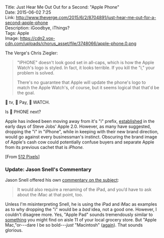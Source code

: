 Title: Just Hear Me Out Out for a Second: "Apple Phone"  
Date: 2015-06-02 7:25  
Link: http://www.theverge.com/2015/6/2/8704891/just-hear-me-out-for-a-second-apple-phone  
Description: iGoodbye, iThings?  
Tags: Apple  
Image: https://cdn2.vox-cdn.com/uploads/chorus_asset/file/3748066/apple-phone.0.png  

The Verge's Chris Ziegler:

> "IPHONE" doesn't look good set in all-caps, which is how the Apple Watch's logo is styled. In fact, it looks terrible. If you kill the "i," your problem is solved.
>
> There's no guarantee that Apple will update the phone's logo to match the Apple Watch's, of course, but it seems logical that that'd be the goal.

 tv,  Pay,  WATCH. 

Is  PHONE next? 

Apple has indeed been moving away from it's "i" prefix, [established][everystevejobsvideo] in the early days of Steve Jobs' Apple 2.0. However, as many have suggested, dropping the "i" in "iPhone", while in keeping with their new brand direction, would go against every businessman's instinct. Obscuring the brand image of Apple's cash cow could potentially confuse buyers and separate Apple from its previous cachet that is *iPhone.*

[From [512 Pixels][512pixels]]

<aside class="update">

### Update: Jason Snell's Commentary

Jason Snell offered his own [commentary on the subject][sc]:

> It would also require a renaming of the iPad, and you’d have to ask about the iMac at that point, too.

Unless I'm misinterpreting Snell, he is using the iPad and iMac as examples as to why dropping the "i" would be a *bad* idea, not a good one. However, I couldn't disagree more. Yes, "Apple Pad" sounds tremendously similar to [something][some] you might find on aisle 11 of your local grocery store. But "Apple Mac,"or---dare I be so bold---*just* "Macintosh" ([again][again]). That sounds glorious.

</aside>

[512pixels]: http://www.512pixels.net/blog/2015/6/apple-phone "Stephen Hackett's post on 'Apple Phone'"
[again]: http://www.telegraph.co.uk/technology/apple/10593083/Steve-Jobs-unveils-first-Apple-Mac.html "Telegraph on Steve Jobs unveiling the original iPhone"
[everystevejobsvideo]: http://everystevejobsvideo.com/original-imac-introduction-apple-special-event-1998/ "Original iMac introduction"
[sc]: http://sixcolors.com/link/2015/06/apple-phone/ "Jason Snell's post on the subject"
[some]: https://en.wikipedia.org/wiki/Sanitary_napkin "Wikipedia: Sanitary napkins"